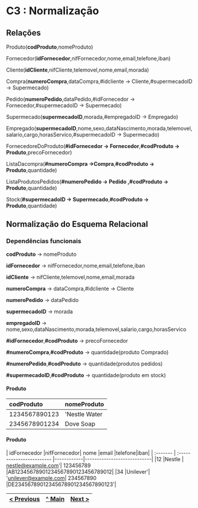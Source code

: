 # C3 : Normalização

## Relações
Produto(**codProduto**,nomeProduto)

Fornecedor(**idFornecedor**,nifFornecedor,nome,email,telefone,iban)

Cliente(**idCliente**,nifCliente,telemovel,nome,email,morada)

Compra(**numeroCompra**,dataCompra,#idcliente → Cliente,#supermecadoID → Supermecado)

Pedido(**numeroPedido**,dataPedido,#idFornecedor → Fornecedor,#supermecadoID → Supermecado)

Supermecado(**supermecadoID**,morada,#empregadoID → Empregado)

Empregado(**supermecadoID**,nome,sexo,dataNascimento,morada,telemovel,salario,cargo,horasServico,#supermecadoID → Supermecado)

FornecedoreDoProduto(**#idFornecedor → Fornecedor**,**#codProduto → Produto**,precoFornecedor)

ListaDacompra(**#numeroCompra →Compra**,**#codProduto → Produto**,quantidade)

ListaProdutosPedidos(**#numeroPedido → Pedido **,**#codProduto → Produto**,quantidade)

Stock(**#supermecadoID → Supermecado**,**#codProduto → Produto**,quantidade)

## Normalização do Esquema Relacional

### Dependências funcionais

**codProduto** → nomeProduto

**idFornecedor** → nifFornecedor,nome,email,telefone,iban

**idCliente**  → nifCliente,telemovel,nome,email,morada

**numeroCompra** → dataCompra,#idcliente → Cliente

**numeroPedido** → dataPedido

**supermecadoID** → morada

**empregadoID** → nome,sexo,dataNascimento,morada,telemovel,salario,cargo,horasServico

**#idFornecedor**,**#codProduto** → precoFornecedor

**#numeroCompra**,**#codProduto** → quantidade(produto Comprado)

**#numeroPedido**,**#codProduto** → quantidade(produtos pedidos)

**#supermecadoID**,**#codProduto** → quantidade(produto em stock)
#### Produto
| codProduto   |nomeProduto                |
| :------- | :------------------------ |
| 1234567890123   | 'Nestle Water   |
| 2345678901234  |Dove Soap         | 

#### Produto
| idFornecedor  |nifFornecedor| nome  |email |telefone|iban|
| :------- | :------------------------ |------------|----------------------------|
|12 |Nestle  | nestle@example.com'|      123456789    |AB12345678901234567890123456789012|
|34 |Unilever'|    'unilever@example.com|    234567890   |DE23456789012345678901234567890123'|

[< Previous](rebd02.md) | [^ Main](/../../) | [Next >](rebd04.md)
:--- | :---: | ---: 
